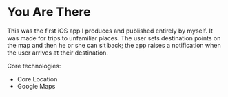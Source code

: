 You Are There
===========

This was the first iOS app I produces and published entirely by myself. It was made for trips to unfamiliar places. The user sets destination points on the map and then he or she can sit back; the app raises a notification when the user arrives at their destination. 

Core technologies:  
- Core Location
- Google Maps
